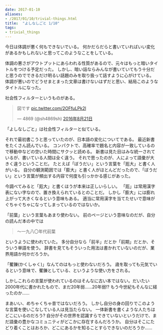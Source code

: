 ```yaml
---
date: 2017-01-10
aliases:
- /2017/01/10/trivial-things.html
title:  "よしなしごと 1/10"
tags:
- trivial_things
---
```


今日は体調が悪く何もできないでいる。
何かだらだらと書いていればいい変化があるかもしれないと思ってこのようなことをしている。

体調の悪さがアウトプットにあらわれる性質があるので、元々はもっと暗いタイトルをつける予定だった。
しかし、暗い話ならみんなが書いていてもう十分だと思うのでできるだけ明るい話題のみを取り扱って話すように心がけている。
体調が悪いのでどうせまとまった文章は書けないはずだと思い、結局このようなタイトルになった。

社会性フィルターというものがある。

<blockquote class="twitter-tweet" data-lang="ja"><p lang="ja" dir="ltr">図です <a href="https://t.co/2OFfuLPk2l">pic.twitter.com/2OFfuLPk2l</a></p>&mdash; 4869 (@sh4869sh) <a href="https://twitter.com/sh4869sh/status/767244989503901696">2016年8月21日</a></blockquote> <script async src="//platform.twitter.com/widgets.js" charset="utf-8"></script>

「よしなしごと」は社会性フィルターと似ている。

それで最初書こうと思っていたのが、日本語の変化についてである。
最近新書をたくさん読んでいる。
コンパクトで、高確率で題名と内容が一致しているので移動中などの空いた時間にサクッと読める。
新書は見た目はみな統一されているが、書いている人間は全く違う。
それで思ったのが、人によって語彙が大きく違うということだ。
たとえば「ぼうだい」という言葉を「厖大」と書く人がいる。
自分の観測範囲では「膨大」と書く人がほとんどだったので、「ぼうだい」という言葉が頻出する内容で何度も引っかかる感じがあった。

今調べてみると「厖大」と書くほうが本来は正しいらしい。
「厖」は常用漢字表にない字なので、置き換えられているとのことだ。
しかし「膨大」には膨れ上がって大きくなるという意味もある。
適当に常用漢字を当てたせいで意味がぐちゃぐちゃになってしまっているのではないか。

「前葉」という言葉もあまり使わない。
前のページという意味なのだが、自分の読んだ本の中では

> 〜一九八〇年代前葉

というように使われていた。
多分自分なら「前半」だとか「前期」だとか、そういう単語を使う。
辞書を見てもそういった用法は書かれていないのだが、業界用語か何かだろうか。

「矍鑠(かくしゃく)」なんてのはもっと使わないだろう。
歳を取っても元気でいるという意味で、矍鑠としている、というような使い方をされる。

しかしこれらの言葉が使われているのはそんなに古い本ではない。だいたい2000年代に書かれたもので、まだ20年弱……20年弱!?
もう今世紀もそんなに経ったのか……

まあいい、めちゃくちゃ昔ではないだろう。
しかし自分の身の回りでこのような言葉を使いこなしている人は見当たらない。
一体新書を書くような人たちはどこにいるのだろう?
自分がその世界を認識すらできていないというだけで、まだ語彙の豊かなコミュニティがどこかに存在するんだろうか。
自分はそこにたどり着くことはおろか、どこにあるかを知ることすらできないのだろうか……
